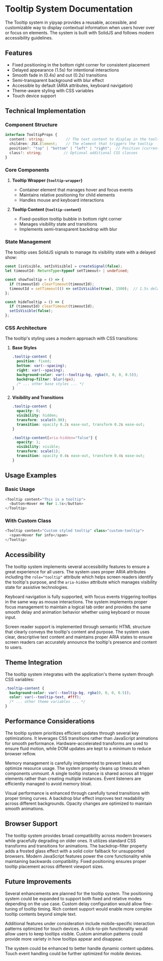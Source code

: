 # Tooltip System Documentation

The Tooltip system in yipyap provides a reusable, accessible, and customizable way to display contextual information when users hover over or focus on elements. The system is built with SolidJS and follows modern accessibility guidelines.

## Features

- Fixed positioning in the bottom right corner for consistent placement
- Delayed appearance (1.5s) for intentional interactions
- Smooth fade in (0.4s) and out (0.2s) transitions
- Semi-transparent background with blur effect
- Accessible by default (ARIA attributes, keyboard navigation)
- Theme-aware styling with CSS variables
- Touch device support

## Technical Implementation

### Component Structure

```typescript
interface TooltipProps {
  content: string;          // The text content to display in the tooltip
  children: JSX.Element;    // The element that triggers the tooltip
  position?: "top" | "bottom" | "left" | "right";  // Position (currently fixed to bottom right)
  class?: string;          // Optional additional CSS classes
}
```

### Core Components

1. **Tooltip Wrapper (`tooltip-wrapper`)**
   - Container element that manages hover and focus events
   - Maintains relative positioning for child elements
   - Handles mouse and keyboard interactions

2. **Tooltip Content (`tooltip-content`)**
   - Fixed-position tooltip bubble in bottom right corner
   - Manages visibility state and transitions
   - Implements semi-transparent backdrop with blur

### State Management

The tooltip uses SolidJS signals to manage its visibility state with a delayed show:

```typescript
const [isVisible, setIsVisible] = createSignal(false);
let timeoutId: ReturnType<typeof setTimeout> | undefined;

const showTooltip = () => {
  if (timeoutId) clearTimeout(timeoutId);
  timeoutId = setTimeout(() => setIsVisible(true), 1500);  // 1.5s delay
};

const hideTooltip = () => {
  if (timeoutId) clearTimeout(timeoutId);
  setIsVisible(false);
};
```

### CSS Architecture

The tooltip's styling uses a modern approach with CSS transitions:

1. **Base Styles**
   ```css
   .tooltip-content {
     position: fixed;
     bottom: var(--spacing);
     right: var(--spacing);
     background-color: var(--tooltip-bg, rgba(0, 0, 0, 0.5));
     backdrop-filter: blur(4px);
     /* ... other base styles ... */
   }
   ```

2. **Visibility and Transitions**
   ```css
   .tooltip-content {
     opacity: 0;
     visibility: hidden;
     transform: scale(0.98);
     transition: opacity 0.2s ease-out, transform 0.2s ease-out;
   }

   .tooltip-content[aria-hidden="false"] {
     opacity: 1;
     visibility: visible;
     transform: scale(1);
     transition: opacity 0.4s ease-out, transform 0.4s ease-out;
   }
   ```

## Usage Examples

### Basic Usage
```typescript
<Tooltip content="This is a tooltip">
  <button>Hover me for 1.5s</button>
</Tooltip>
```

### With Custom Class
```typescript
<Tooltip content="Custom styled tooltip" class="custom-tooltip">
  <span>Hover for info</span>
</Tooltip>
```

## Accessibility

The tooltip system implements several accessibility features to ensure a great experience for all users. The system uses proper ARIA attributes including the `role="tooltip"` attribute which helps screen readers identify the tooltip's purpose, and the `aria-hidden` attribute which manages visibility state for assistive technologies.

Keyboard navigation is fully supported, with focus events triggering tooltips in the same way as mouse interactions. The system implements proper focus management to maintain a logical tab order and provides the same smooth delay and animation behavior whether using keyboard or mouse input.

Screen reader support is implemented through semantic HTML structure that clearly conveys the tooltip's content and purpose. The system uses clear, descriptive text content and maintains proper ARIA states to ensure screen readers can accurately announce the tooltip's presence and content to users.

## Theme Integration

The tooltip system integrates with the application's theme system through CSS variables:

```css
.tooltip-content {
  background-color: var(--tooltip-bg, rgba(0, 0, 0, 0.5));
  color: var(--tooltip-text, #fff);
  /* ... other theme variables ... */
}
```

## Performance Considerations

The tooltip system prioritizes efficient updates through several key optimizations. It leverages CSS transitions rather than JavaScript animations for smooth performance. Hardware-accelerated transforms are used to ensure fluid motion, while DOM updates are kept to a minimum to reduce browser reflow.

Memory management is carefully implemented to prevent leaks and optimize resource usage. The system properly cleans up timeouts when components unmount. A single tooltip instance is shared across all trigger elements rather than creating multiple instances. Event listeners are efficiently managed to avoid memory bloat.

Visual performance is enhanced through carefully tuned transitions with proper timing curves. A backdrop blur effect improves text readability across different backgrounds. Opacity changes are optimized to maintain smooth animations.

## Browser Support

The tooltip system provides broad compatibility across modern browsers while gracefully degrading on older ones. It utilizes standard CSS transforms and transitions for animations. The backdrop-filter property adds a frosted glass effect with a solid color fallback for unsupported browsers. Modern JavaScript features power the core functionality while maintaining backwards compatibility. Fixed positioning ensures proper tooltip placement across different viewport sizes.

## Future Improvements

Several enhancements are planned for the tooltip system. The positioning system could be expanded to support both fixed and relative modes depending on the use case. Custom delay configuration would allow fine-tuning of tooltip timing. Rich content support would enable more complex tooltip contents beyond simple text.

Additional features under consideration include mobile-specific interaction patterns optimized for touch devices. A click-to-pin functionality would allow users to keep tooltips visible. Custom animation patterns could provide more variety in how tooltips appear and disappear.

The system could be enhanced to better handle dynamic content updates. Touch event handling could be further optimized for mobile devices.
